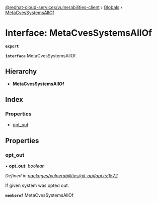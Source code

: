 [@redhat-cloud-services/vulnerabilities-client](../README.md) › [Globals](../globals.md) › [MetaCvesSystemsAllOf](metacvessystemsallof.md)

# Interface: MetaCvesSystemsAllOf

**`export`** 

**`interface`** MetaCvesSystemsAllOf

## Hierarchy

* **MetaCvesSystemsAllOf**

## Index

### Properties

* [opt_out](metacvessystemsallof.md#opt_out)

## Properties

###  opt_out

• **opt_out**: *boolean*

*Defined in [packages/vulnerabilities/git-api/api.ts:1572](https://github.com/RedHatInsights/javascript-clients/blob/master/packages/vulnerabilities/git-api/api.ts#L1572)*

If given system was opted out.

**`memberof`** MetaCvesSystemsAllOf
